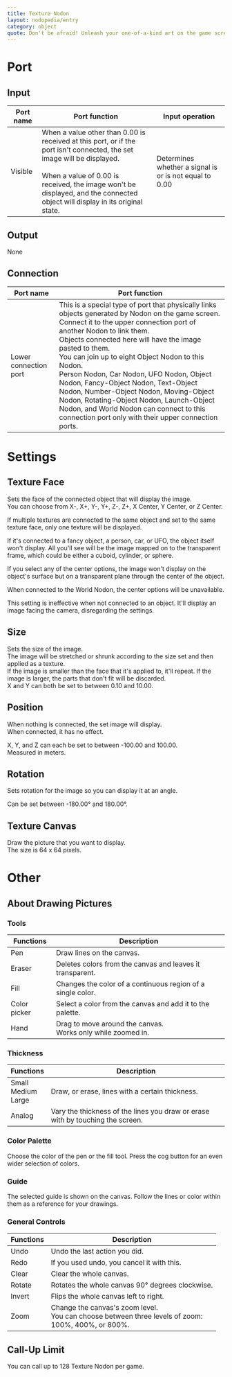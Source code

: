 ```yaml
---
title: Texture Nodon
layout: nodopedia/entry
category: object
quote: Don't be afraid! Unleash your one-of-a-kind art on the game screen!
---
```


# Port
## Input
<div class="table-wrapper"><table><thead><tr><th>Port name</th><th>Port function</th><th>Input operation</th></tr></thead><tbody><tr><td>Visible</td><td>When a value other than 0.00 is received at this port, or if the port isn't connected, the set image will be displayed.<br><br>When a value of 0.00 is received, the image won't be displayed, and the connected object will display in its original state.</td><td>Determines whether a signal is or is not equal to 0.00</td></tr></tbody></table></div>

## Output
None

## Connection
<div class="table-wrapper"><table><thead><tr><th>Port name</th><th>Port function</th></tr></thead><tbody><tr><td>Lower connection port</td><td>This is a special type of port that physically links objects generated by Nodon on the game screen. Connect it to the upper connection port of another Nodon to link them.<br>Objects connected here will have the image pasted to them.<br>You can join up to eight Object Nodon to this Nodon.<br>Person Nodon, Car Nodon, UFO Nodon, Object Nodon, Fancy-Object Nodon, Text-Object Nodon, Number-Object Nodon, Moving-Object Nodon, Rotating-Object Nodon, Launch-Object Nodon, and World Nodon can connect to this connection port only with their upper connection ports.</td></tr></tbody></table></div>

# Settings
## Texture Face
Sets the face of the connected object that will display the image.<br>
You can choose from X-, X+, Y-, Y+, Z-, Z+, X Center, Y Center, or Z Center.

If multiple textures are connected to the same object and set to the same texture face, only one texture will be displayed.

If it's connected to a fancy object, a person, car, or UFO, the object itself won't display. All you'll see will be the image mapped on to the transparent frame, which could be either a cuboid, cylinder, or sphere.

If you select any of the center options, the image won't display on the object's surface but on a transparent plane through the center of the object.

When connected to the World Nodon, the center options will be unavailable.

This setting is ineffective when not connected to an object. It'll display an image facing the camera, disregarding the settings.

## Size
Sets the size of the image.<br>
The image will be stretched or shrunk according to the size set and then applied as a texture.<br>
If the image is smaller than the face that it's applied to, it'll repeat. If the image is larger, the parts that don't fit will be discarded.<br>
X and Y can both be set to between 0.10 and 10.00.

## Position
When nothing is connected, the set image will display.<br>
When connected, it has no effect.

X, Y, and Z can each be set to between -100.00 and 100.00.<br>
Measured in meters.

## Rotation
Sets rotation for the image so you can display it at an angle.

Can be set between -180.00° and 180.00°.

## Texture Canvas
Draw the picture that you want to display.<br>
The size is 64 x 64 pixels.

# Other
## About Drawing Pictures
### Tools
<div class="table-wrapper"><table><thead><tr><th>Functions</th><th>Description</th></tr></thead><tbody><tr><td>Pen</td><td>Draw lines on the canvas.</td></tr><tr><td>Eraser</td><td>Deletes colors from the canvas and leaves it transparent.</td></tr><tr><td>Fill</td><td>Changes the color of a continuous region of a single color.</td></tr><tr><td>Color picker</td><td>Select a color from the canvas and add it to the palette.</td></tr><tr><td>Hand</td><td>Drag to move around the canvas.<br>Works only while zoomed in.</td></tr></tbody></table></div>

### Thickness
<div class="table-wrapper"><table><thead><tr><th>Functions</th><th>Description</th></tr></thead><tbody><tr><td>Small<br>Medium<br>Large</td><td>Draw, or erase, lines with a certain thickness.</td></tr><tr><td>Analog</td><td>Vary the thickness of the lines you draw or erase with by touching the screen.</td></tr></tbody></table></div>

### Color Palette
Choose the color of the pen or the fill tool.
Press the cog button for an even wider selection of colors.

### Guide
The selected guide is shown on the canvas. Follow the lines or color within them as a reference for your drawings.

### General Controls
<div class="table-wrapper"><table><thead><tr><th>Functions</th><th>Description</th></tr></thead><tbody><tr><td>Undo</td><td>Undo the last action you did.</td></tr><tr><td>Redo</td><td>If you used undo, you cancel it with this.</td></tr><tr><td>Clear</td><td>Clear the whole canvas.</td></tr><tr><td>Rotate</td><td>Rotates the whole canvas 90° degrees clockwise.</td></tr><tr><td>Invert</td><td>Flips the whole canvas left to right.</td></tr><tr><td>Zoom</td><td>Change the canvas's zoom level.<br>You can choose between three levels of zoom:<br>100%, 400%, or 800%.</td></tr></tbody></table></div>

## Call-Up Limit
You can call up to 128 Texture Nodon per game.